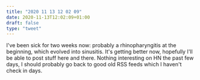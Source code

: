 ```yaml
---
title: "2020 11 13 12 02 09"
date: 2020-11-13T12:02:09+01:00
draft: false
type: "tweet"
---
```

I've been sick for two weeks now: probably a rhinopharyngitis at the beginning, which evolved into sinusitis. It's getting better now, hopefully I'll be able to post stuff here and there. Nothing interesting on HN the past few days, I should probably go back to good old RSS feeds which I haven't check in days.
